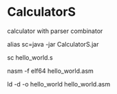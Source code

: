 # CalculatorS
calculator with parser combinator

alias sc=java -jar CalculatorS.jar

sc hello_world.s

nasm -f elf64 hello_world.asm

ld -d -o hello_world hello_world.asm
